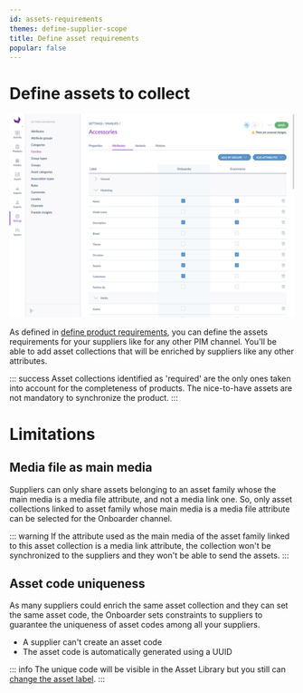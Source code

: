 ```yaml
---
id: assets-requirements
themes: define-supplier-scope
title: Define asset requirements
popular: false
---
```


# Define assets to collect

![Define product requirements](../img/PIM_Settings_Families_SupplierAndSupplierReference.png)

As defined in [define product requirements](./define-product-requirements.html), you can define the assets requirements for your suppliers like for any other PIM channel. You'll be able to add asset collections that will be enriched by suppliers like any other attributes.


::: success
Asset collections identified as 'required' are the only ones taken into account for the completeness of products. The nice-to-have assets are not mandatory to synchronize the product.
:::

# Limitations
## Media file as main media
Suppliers can only share assets belonging to an asset family whose the main media is a media file attribute, and not a media link one. So, only asset collections linked to asset family whose main media is a media file attribute can be selected for the Onboarder channel.

::: warning
If the attribute used as the main media of the asset family linked to this asset collection is a media link attribute, the collection won't be synchronized to the suppliers and they won't be able to send the assets.
:::

## Asset code uniqueness
As many suppliers could enrich the same asset collection and they can set the same asset code, the Onboarder sets constraints to suppliers to guarantee the uniqueness of asset codes among all your suppliers.
* A supplier can't create an asset code
* The asset code is automatically generated using a UUID

::: info
The unique code will be visible in the Asset Library but you still can [change the asset label](https://help.akeneo.com/pim/serenity/articles/work-on-your-assets.html).
:::
